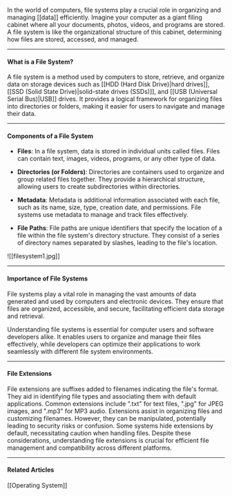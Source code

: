 In the world of computers, file systems play a crucial role in organizing and managing [[data]] efficiently. Imagine your computer as a giant filing cabinet where all your documents, photos, videos, and programs are stored. A file system is like the organizational structure of this cabinet, determining how files are stored, accessed, and managed.

---
#### What is a File System?

A file system is a method used by computers to store, retrieve, and organize data on storage devices such as [[HDD (Hard Disk Drive)|hard drives]], [[SSD (Solid State Drive)|solid-state drives (SSDs)]], and [[USB (Universal Serial Bus)|USB]] drives. It provides a logical framework for organizing files into directories or folders, making it easier for users to navigate and manage their data.

---
#### Components of a File System

* **Files**: In a file system, data is stored in individual units called files. Files can contain text, images, videos, programs, or any other type of data.

* **Directories (or Folders)**: Directories are containers used to organize and group related files together. They provide a hierarchical structure, allowing users to create subdirectories within directories.

* **Metadata**: Metadata is additional information associated with each file, such as its name, size, type, creation date, and permissions. File systems use metadata to manage and track files effectively.

* **File Paths**: File paths are unique identifiers that specify the location of a file within the file system's directory structure. They consist of a series of directory names separated by slashes, leading to the file's location.

![[filesystem1.jpg]]

---
#### Importance of File Systems

File systems play a vital role in managing the vast amounts of data generated and used by computers and electronic devices. They ensure that files are organized, accessible, and secure, facilitating efficient data storage and retrieval.

Understanding file systems is essential for computer users and software developers alike. It enables users to organize and manage their files effectively, while developers can optimize their applications to work seamlessly with different file system environments.

---
#### File Extensions

File extensions are suffixes added to filenames indicating the file's format. They aid in identifying file types and associating them with default applications. Common extensions include ".txt" for text files, ".jpg" for JPEG images, and ".mp3" for MP3 audio. Extensions assist in organizing files and customizing filenames. However, they can be manipulated, potentially leading to security risks or confusion. Some systems hide extensions by default, necessitating caution when handling files. Despite these considerations, understanding file extensions is crucial for efficient file management and compatibility across different platforms.

---
#### Related Articles

[[Operating System]]